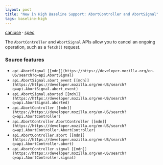 ```yaml
---
layout: post
title: "New in High Baseline Support: AbortController and AbortSignal"
tags: baseline-high
---
```


[caniuse](https://caniuse.com/?search=aborting) · [spec](https://dom.spec.whatwg.org/#aborting-ongoing-activities)

The `AbortController` and `AbortSignal` APIs allow you to cancel an ongoing operation, such as a `fetch()` request.

### Source features

- ``api.AbortSignal [[mdn]](https://https://developer.mozilla.org/en-US/search?q=api.AbortSignal)``
- ``api.AbortSignal.abort_event [[mdn]](https://https://developer.mozilla.org/en-US/search?q=api.AbortSignal.abort_event)``
- ``api.AbortSignal.aborted [[mdn]](https://https://developer.mozilla.org/en-US/search?q=api.AbortSignal.aborted)``
- ``api.AbortController [[mdn]](https://https://developer.mozilla.org/en-US/search?q=api.AbortController)``
- ``api.AbortController.AbortController [[mdn]](https://https://developer.mozilla.org/en-US/search?q=api.AbortController.AbortController)``
- ``api.AbortController.abort [[mdn]](https://https://developer.mozilla.org/en-US/search?q=api.AbortController.abort)``
- ``api.AbortController.signal [[mdn]](https://https://developer.mozilla.org/en-US/search?q=api.AbortController.signal)``

